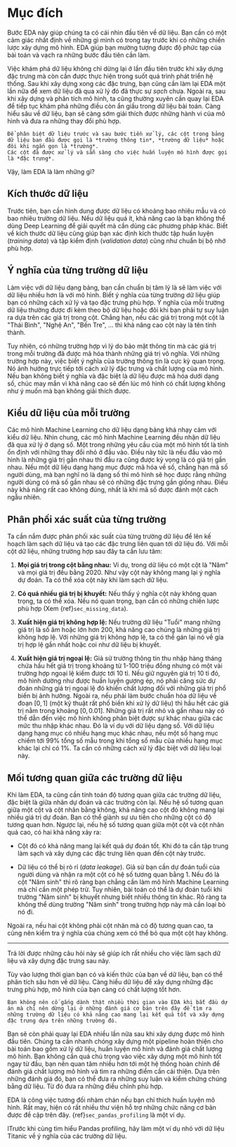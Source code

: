 # Mục đích

Bước EDA này giúp chúng ta có cái nhìn đầu tiên về dữ liệu.
Bạn cần có một cảm giác nhất định về những gì mình có trong tay trước khi có những chiến lược xây dựng mô hình.
EDA giúp bạn mường tượng được độ phức tạp của bài toán và vạch ra những bước đầu tiên cần làm.

Việc khám phá dữ liệu không chỉ dừng lại ở lần đầu tiên trước khi xây dựng đặc trưng mà còn cần được thực hiện trong suốt quá trình phát triển hệ thống.
Sau khi xây dựng xong các đặc trưng, bạn cũng cần làm lại EDA một lần nữa để xem dữ liệu đã qua xử lý đó đã thực sự _sạch_ chưa.
Ngoài ra, sau khi xây dựng và phân tích mô hình, ta cũng thường xuyên cần quay lại EDA để tiếp tục khám phá những điều còn ẩn giấu trong dữ liệu bài toán. Càng hiểu sâu về dữ liệu, bạn sẽ càng sớm giải thích được những hành vi của mô hình và đưa ra những thay đổi phù hợp.


```{note}
Để phân biệt dữ liệu trước và sau bước tiền xử lý, các cột trong bảng dữ liệu ban đầu được gọi là *trường thông tin*, *trường dữ liệu* hoặc đôi khi ngắn gọn là *trường*.
Các cột đã được xử lý và sẵn sàng cho việc huấn luyện mô hình được gọi là *đặc trưng*.
```

Vậy, làm EDA là làm những gì?

## Kích thước dữ liệu

Trước tiên, bạn cần hình dung được dữ liệu có khoảng bao nhiêu mẫu và có bao nhiêu trường dữ liệu.
Nếu dữ liệu quá ít, khả năng cao là bạn không thể dùng Deep Learning để giải quyết mà cần dùng các phương pháp khác.
Biết về kích thước dữ liệu cũng giúp bạn xác định kích thước tập huấn luyện (_training data_) và tập kiểm định (_validation data_) cũng như chuẩn bị bộ nhớ phù hợp.

## Ý nghĩa của từng trường dữ liệu

Làm việc với dữ liệu dạng bảng, bạn cần chuẩn bị tâm lý là sẽ làm việc với dữ liệu nhiều hơn là với mô hình.
Biết ý nghĩa của từng trường dữ liệu giúp bạn có những cách xử lý và tạo đặc trưng phù hợp.
Ý nghĩa của mỗi trường dữ liệu thường được đi kèm theo bộ dữ liệu hoặc đôi khi bạn phải tự suy luận ra dựa trên các giá trị trong cột.
Chẳng hạn, nếu các giá trị trong một cột là "Thái Bình", "Nghệ An", "Bến Tre", ... thì khả năng cao cột này là tên tỉnh thành.

Tuy nhiên, có những trường hợp vì lý do bảo mật thông tin mà các giá trị trong mỗi trường đã được mã hóa thành những giá trị vô nghĩa.
Với những trường hợp này, việc biết ý nghĩa của trường thông tin là cực kỳ quan trọng.
Nó ảnh hưởng trực tiếp tới cách xử lý đặc trưng và chất lượng của mô hình.
Nếu bạn không biết ý nghĩa và đặc biệt là dữ liệu được mã hóa dưới dạng số, chúc may mắn vì khả năng cao sẽ đến lúc mô hình có chất lượng không như ý muốn mà bạn không giải thích được.

## Kiểu dữ liệu của mỗi trường

Các mô hình Machine Learning cho dữ liệu dạng bảng khá nhạy cảm với kiểu dữ liệu.
Nhìn chung, các mô hình Machine Learning đều nhận dữ liệu đã qua xử lý ở dạng số.
Một trong những yêu cầu của một mô hình tốt là tính ổn định với những thay đổi nhỏ ở đầu vào.
Điều này tức là nếu đầu vào mô hình là những giá trị gần nhau thì đầu ra cũng được kỳ vọng là có giá trị gần nhau.
Nếu một dữ liệu dạng hạng mục được mã hóa về số, chẳng hạn mã số người dùng, mà bạn nghĩ nó là dạng số thì mô hình sẽ học được rằng những
người dùng có mã số gần nhau sẽ có những đặc trưng gần giống nhau.
Điều này khả năng rất cao không đúng, nhất là khi mã số được đánh một cách ngẫu nhiên.

## Phân phối xác suất của từng trường

Ta cần nắm được phân phối xác suất của từng trường dữ liệu để lên kế hoạch làm sạch dữ liệu và tạo các đặc trưng liên quan tới dữ liệu đó.
Với mỗi cột dữ liệu, những trường hợp sau đây ta cần lưu tâm:

1. **Mọi giá trị trong cột bằng nhau:** Ví dụ, trong dữ liệu có một cột là "Năm" và mọi giá trị đều bằng 2020.
Như vậy cột này không mang lại ý nghĩa dự đoán. Ta có thể xóa cột này khi làm sạch dữ liệu.

2. **Có quá nhiều giá trị bị khuyết:** Nếu thấy ý nghĩa cột này không quan trọng, ta có thể xóa.
Nếu nó quan trọng, bạn cần có những chiến lược phù hợp (Xem {ref}`sec_missing_data`).

3. **Xuất hiện giá trị không hợp lệ:**
Nếu trường dữ liệu "Tuổi" mang những giá trị là số âm hoặc lớn hơn 200, khả năng cao chúng là những giá trị không hợp lệ.
Với những giá trị không hợp lệ, ta có thể gán lại nó về gía trị hợp lệ gần nhất hoặc coi như dữ liệu bị khuyết.


4. **Xuất hiện giá trị ngoại lệ:**
Giả sử trường thông tin thu nhập hàng tháng chứa hầu hết giá trị trong khoảng từ 1-100 triệu đồng nhưng có một vài trường hợp ngoại lệ kiếm được tới 10 tỉ.
Nếu giữ nguyên giá trị 10 tỉ đó, mô hình dường như được huấn luyện gượng ép, nó phải căng sức dự đoán những giá trị ngoại lệ đó khiến chất lượng đối với những giá trị phổ biến bị ảnh hưởng. Ngoài ra, nếu phải làm bước chuẩn hóa dữ liệu về đoạn $[0, 1]$ (một kỹ thuật rất phố biến khi xử lý dữ liệu) thì hầu hết các giá trị nằm trong khoảng $[0, 0.01]$. Những giá trị rất nhỏ và gần nhau này có thể dẫn đến việc mô hình không phân biệt được sự khác nhau giữa các mức thu nhập khác nhau.
Đó là ví dụ với dữ liệu dạng số. Với dữ liệu dạng hạng mục có nhiều hạng mục khác nhau, nếu một số hạng mục chiếm tới 99% tổng số mẫu trong khi tổng số mẫu của nhiều hạng mục khác lại chỉ có 1%. Ta cần có những cách xử lý đặc biệt với dữ liệu loại này.


## Mối tương quan giữa các trường dữ liệu

Khi làm EDA, ta cũng cần tính toán độ tương quan giữa các trường dữ liệu, đặc biệt là giữa nhãn dự đoán và các trường còn lại.
Nếu hệ số tương quan giữa một cột và cột nhãn bằng không, khả năng cao cột đó không mang lại nhiều giá trị dự đoán.
Bạn có thể giành sự ưu tiên cho những cột có độ tương quan hơn.
Ngược lại, nếu hệ số tương quan giữa một cột và cột nhãn quá cao, có hai khả năng xảy ra:

* Cột đó có khả năng mang lại kết quả dự đoán tốt. Khi đó ta cần tập trung làm sạch và xây dựng các đặc trưng liên quan đến cột này trước.

* Dữ liệu có thể bị rò rỉ (_data leakage_). Giả sử bạn cần dự đoán tuổi của người dùng và nhận ra một cột có hệ số tương quan bằng 1.
Nếu đó là cột "Năm sinh" thì rõ ràng bạn chẳng cần làm mô hình Machine Learning mà chỉ cần một phép trừ.
Tuy nhiên, bài toán có thể là dự đoán tuổi khi trường "Năm sinh" bị khuyết nhưng biết nhiều thông tin khác.
Rõ ràng ta không thể dùng trường "Năm sinh" trong trường hợp này mà cần loại bỏ nó đi.

Ngoài ra, nếu hai cột không phải cột nhãn mà có độ tương quan cao, ta cũng nên kiểm tra ý nghĩa của chúng xem có thể bỏ qua một cột hay không.

------

Trả lời được những câu hỏi này sẽ giúp ích rất nhiều cho việc làm sạch dữ liệu và xây dựng đặc trưng sau này.

Tùy vào lượng thời gian bạn có và kiến thức của bạn về dữ liệu, bạn có thể phân tích sâu hơn về dữ liệu. Càng hiểu dữ liệu để xây dựng những đặc trưng phù hợp, mô hình của bạn càng có chất lượng tốt hơn.

```{tip}
Bạn không nên cố gắng dành thật nhiều thời gian vào EDA khi bắt đầu dự án mà chỉ nên dừng lại ở những đánh giá cơ bản trên đây để tìm ra những trường dữ liệu có khả năng cao mang lại kết quả tốt và xây dựng đặc trưng dựa trên những trường đó.
```

Bạn sẽ còn phải quay lại EDA nhiều lần nữa sau khi xây dựng được mô hình đầu tiên.
Chúng ta cần nhanh chóng xây dựng một pipeline hoàn thiện cho bài toán bao gồm xử lý dữ liệu, huấn luyện mô hình và đánh giá chất lượng mô hình. Bạn không cần quá chú trọng vào việc xây dựng một mô hình tốt ngay từ đầu, bạn nên quan tâm nhiều hơn tới một hệ thống hoàn chỉnh để đánh giá chất lượng mô hình và tìm ra những điểm cần cải thiện. Dựa trên những đánh giá đó, bạn có thể đưa ra những suy luận và kiểm chứng chúng bằng dữ liệu. Từ đó đưa ra những điều chỉnh phù hợp.

EDA là công việc tương đối nhàm chán nếu bạn chỉ thích huấn luyện mô hình. Rất may, hiện có rất nhiều thư viện hỗ trợ những chức năng cơ bản được đề cập trên đây. {ref}`sec_pandas_profiling` là một ví dụ.

lTrước khi cùng tìm hiểu Pandas profiling, hãy làm một ví dụ nhỏ với dữ liệu Titanic về ý nghĩa của các trường dữ liệu.